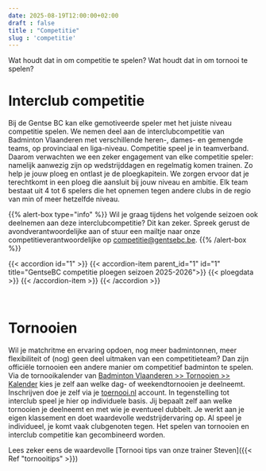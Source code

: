 ```yaml
---
date: 2025-08-19T12:00:00+02:00
draft : false
title : "Competitie"
slug : 'competitie'
---
```

Wat houdt dat in om competitie te spelen? Wat houdt dat in om tornooi te spelen?

# Interclub competitie
Bij de Gentse BC kan elke gemotiveerde speler met het juiste niveau competitie spelen. We nemen deel aan de interclubcompetitie van Badminton Vlaanderen met verschillende heren-, dames- en gemengde teams, op provinciaal en liga-niveau. Competitie speel je in teamverband. Daarom verwachten we een zeker engagement van elke competitie speler: namelijk aanwezig zijn op wedstrijddagen en regelmatig komen trainen. Zo help je jouw ploeg en ontlast je de ploegkapitein. We zorgen ervoor dat je terechtkomt in een ploeg die aansluit bij jouw niveau en ambitie.  Elk team bestaat uit 4 tot 6 spelers die het opnemen tegen andere clubs in de regio van min of meer hetzelfde niveau.

{{% alert-box type="info" %}}
Wil je graag tijdens het volgende seizoen ook deelnemen aan deze interclubcompetitie?
Dit kan zeker. Spreek gerust de avondverantwoordelijke aan of stuur een mailtje naar onze competitieverantwoordelijke op competitie@gentsebc.be.
{{% /alert-box %}}

{{< accordion id="1" >}}
{{< accordion-item parent_id="1" id="1" title="GentseBC competitie ploegen seizoen 2025-2026">}}
{{< ploegdata >}}
{{< /accordion-item >}}
{{< /accordion >}}

<br>

# Tornooien
Wil je matchritme en ervaring opdoen, nog meer badmintonnen, meer flexibiliteit of (nog) geen deel uitmaken van een competitieteam? Dan zijn officiële tornooien een andere manier om competitief badminton te spelen. Via de tornooikalender van [Badminton Vlaanderen >> Tornooien >> Kalender](https://www.badmintonvlaanderen.be) kies je zelf aan welke dag- of weekendtornooien je deelneemt. Inschrijven doe je zelf via je [toernooi.nl](https://www.toernooi.nl) account. In tegenstelling tot interclub speel je hier op individuele basis. Jij bepaalt zelf aan welke tornooien je deelneemt en met wie je eventueel dubbelt. Je werkt aan je eigen klassement en doet waardevolle wedstrijdervaring op. Al speel je individueel, je komt vaak clubgenoten tegen. Het spelen van tornooien en interclub competitie kan gecombineerd worden.


Lees zeker eens de waardevolle [Tornooi tips van onze trainer Steven]({{< Ref "tornooitips" >}})




